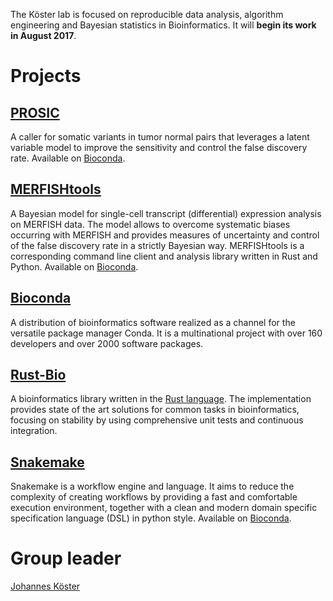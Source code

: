 The Köster lab is focused on reproducible data analysis, algorithm engineering and Bayesian statistics in Bioinformatics.
It will **begin its work in August 2017**.

# Projects

## [PROSIC](https://prosic.github.io)

A caller for somatic variants in tumor normal pairs that leverages a latent variable model to improve the sensitivity and control the false discovery rate. Available on [Bioconda](https://bioconda.github.io/recipes/prosic/README.html).

## [MERFISHtools](https://merfishtools.github.io)

A Bayesian model for single-cell transcript (differential) expression analysis on MERFISH data. The model allows to overcome systematic biases occurring with MERFISH and provides measures of uncertainty and control of the false discovery rate in a strictly Bayesian way. MERFISHtools is a corresponding command line client and analysis library written in Rust and Python. Available on [Bioconda](https://bioconda.github.io/recipes/merfishtools/README.html).

## [Bioconda](https://bioconda.github.io)

A distribution of bioinformatics software realized as a channel for the versatile package manager Conda. It is a multinational project with over 160 developers and over 2000 software packages.

## [Rust-Bio](https://rust-bio.github.io)

A bioinformatics library written in the [Rust language](https://rust-lang.org). The implementation provides state of the art solutions for common tasks in bioinformatics, focusing on stability by using comprehensive unit tests and continuous integration.

## [Snakemake](https://snakemake.bitbucket.io)

Snakemake is a workflow engine and language. It aims to reduce the complexity of creating workflows by providing a fast and comfortable execution environment, together with a clean and modern domain specific specification language (DSL) in python style. Available on [Bioconda](https://bioconda.github.io/recipes/snakemake/README.html).



# Group leader

[Johannes Köster](https://johanneskoester.bitbucket.io)
